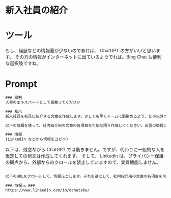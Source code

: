 # 新入社員の紹介

# ツール
もし、経歴などの情報量が少ないのであれば、 ChatGPT の方がいいと思います。
その方の情報がインターネットに出ているようでれば。Bing Chat も便利な選択肢ですね。

# Prompt

```cmd
### 役割
人事のエキスパートとして振舞ってください

### 指示
新入社員を社員に紹介する文章を作成します。少しでも早くチームに馴染めるよう、仕事以外の情報も入れたいです。どんな項目が考えられますか?

```

```cmd
以下の情報を使って、社内紹介用の文章の各項目を可能な限り作成してください。英語の情報は日本語に翻訳してください。誰もが親しみやすい形式で作成してください。

### 情報
(LinkedIn などから情報をコピペ)
```

以下は、残念ながら ChatGPT では動きません。ですが、代わりに一般的な人を仮定しての例文は作成してくれます。
そして、 LinkedIn は、プライバシー保護の観点から、外部からのクロールを禁止していますので、実質機能しません。
```cmd

以下のURLをクロールして、情報元とします。それを基にして、社内紹介用の文章の各項目を可能な限り作成してください。

### 情報元 ###
https://www.linkedin.com/in/dahatake/
```

